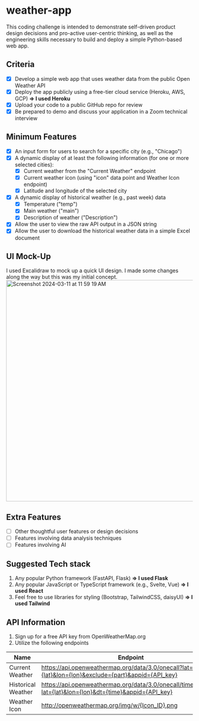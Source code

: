 # weather-app

This coding challenge is intended to demonstrate self-driven product design decisions and pro-active user-centric thinking, as well as the engineering skills necessary to build and deploy a simple Python-based web app.

## Criteria

- [x] Develop a simple web app that uses weather data from the public Open Weather API
- [x] Deploy the app publicly using a free-tier cloud service (Heroku, AWS, GCP) **=> I used Heroku**
- [x] Upload your code to a public GitHub repo for review
- [x] Be prepared to demo and discuss your application in a Zoom technical interview

## Minimum Features

- [x] An input form for users to search for a specific city (e.g., "Chicago")
- [x] A dynamic display of at least the following information (for one or more selected cities):
  - [x] Current weather from the "Current Weather" endpoint
  - [x] Current weather icon (using "icon" data point and Weather Icon endpoint)
  - [x] Latitude and longitude of the selected city
- [x] A dynamic display of historical weather (e.g., past week) data
  - [x] Temperature ("temp")
  - [x] Main weather ("main")
  - [x] Description of weather ("Description")
- [x] Allow the user to view the raw API output in a JSON string
- [x] Allow the user to download the historical weather data in a simple Excel document

## UI Mock-Up

<div>I used Excalidraw to mock up a quick UI design. I made some changes along the way but this was my initial concept.</div>
<img width="596" alt="Screenshot 2024-03-11 at 11 59 19 AM" src="https://github.com/gaylem/weather-app/assets/76500899/b70780e1-3bdc-411a-8d24-1d0ad2176f99">

## Extra Features

- [ ] Other thoughtful user features or design decisions
- [ ] Features involving data analysis techniques
- [ ] Features involving AI

## Suggested Tech stack

1. Any popular Python framework (FastAPI, Flask) **=> I used Flask**
2. Any popular JavaScript or TypeScript framework (e.g., Svelte, Vue) **=> I used React**
3. Feel free to use libraries for styling (Bootstrap, TailwindCSS, daisyUI) **=> I used Tailwind**

## API Information

1. Sign up for a free API key from OpenWeatherMap.org
2. Utilize the following endpoints

| Name               | Endpoint                                                                                                  | Documentation                               |
| ------------------ | --------------------------------------------------------------------------------------------------------- | ------------------------------------------- |
| Current Weather    | https://api.openweathermap.org/data/3.0/onecall?lat={lat}&lon={lon}&exclude={part}&appid={API_key}        | https://openweathermap.org/api/one-call-api |
| Historical Weather | https://api.openweathermap.org/data/3.0/onecall/timemachine?lat={lat}&lon={lon}&dt={time}&appid={API_key} | https://openweathermap.org/api/one-call-api |
| Weather Icon       | http://openweathermap.org/img/w/{Icon_ID}.png                                                             | N/A                                         |
